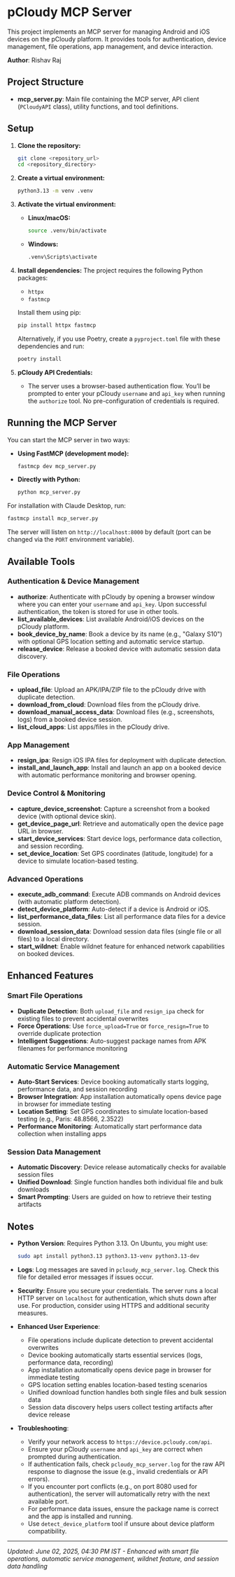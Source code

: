 # pCloudy MCP Server

This project implements an MCP server for managing Android and iOS devices on the pCloudy platform. It provides tools for authentication, device management, file operations, app management, and device interaction.

**Author**: Rishav Raj

## Project Structure

- **mcp_server.py**: Main file containing the MCP server, API client (`PCloudyAPI` class), utility functions, and tool definitions.

## Setup

1. **Clone the repository:**

   ```bash
   git clone <repository_url>
   cd <repository_directory>
   ```

2. **Create a virtual environment:**

   ```bash
   python3.13 -m venv .venv
   ```

3. **Activate the virtual environment:**
   - **Linux/macOS:**

     ```bash
     source .venv/bin/activate
     ```

   - **Windows:**

     ```bash
     .venv\Scripts\activate
     ```

4. **Install dependencies:**
   The project requires the following Python packages:
   - `httpx`
   - `fastmcp`

   Install them using pip:

   ```bash
   pip install httpx fastmcp
   ```

   Alternatively, if you use Poetry, create a `pyproject.toml` file with these dependencies and run:

   ```bash
   poetry install
   ```

5. **pCloudy API Credentials:**
   - The server uses a browser-based authentication flow. You’ll be prompted to enter your pCloudy `username` and `api_key` when running the `authorize` tool. No pre-configuration of credentials is required.

## Running the MCP Server

You can start the MCP server in two ways:

- **Using FastMCP (development mode):**

  ```bash
  fastmcp dev mcp_server.py
  ```

- **Directly with Python:**

  ```bash  
  python mcp_server.py
  ```

For installation with Claude Desktop, run:

```bash
fastmcp install mcp_server.py
```

The server will listen on `http://localhost:8000` by default (port can be changed via the `PORT` environment variable).

## Available Tools

### Authentication & Device Management

- **authorize**: Authenticate with pCloudy by opening a browser window where you can enter your `username` and `api_key`. Upon successful authentication, the token is stored for use in other tools.
- **list_available_devices**: List available Android/iOS devices on the pCloudy platform.
- **book_device_by_name**: Book a device by its name (e.g., "Galaxy S10") with optional GPS location setting and automatic service startup.
- **release_device**: Release a booked device with automatic session data discovery.

### File Operations  

- **upload_file**: Upload an APK/IPA/ZIP file to the pCloudy drive with duplicate detection.
- **download_from_cloud**: Download files from the pCloudy drive.
- **download_manual_access_data**: Download files (e.g., screenshots, logs) from a booked device session.
- **list_cloud_apps**: List apps/files in the pCloudy drive.

### App Management

- **resign_ipa**: Resign iOS IPA files for deployment with duplicate detection.
- **install_and_launch_app**: Install and launch an app on a booked device with automatic performance monitoring and browser opening.

### Device Control & Monitoring

- **capture_device_screenshot**: Capture a screenshot from a booked device (with optional device skin).
- **get_device_page_url**: Retrieve and automatically open the device page URL in browser.
- **start_device_services**: Start device logs, performance data collection, and session recording.
- **set_device_location**: Set GPS coordinates (latitude, longitude) for a device to simulate location-based testing.

### Advanced Operations

- **execute_adb_command**: Execute ADB commands on Android devices (with automatic platform detection).
- **detect_device_platform**: Auto-detect if a device is Android or iOS.
- **list_performance_data_files**: List all performance data files for a device session.
- **download_session_data**: Download session data files (single file or all files) to a local directory.
- **start_wildnet**: Enable wildnet feature for enhanced network capabilities on booked devices.

## Enhanced Features

### Smart File Operations

- **Duplicate Detection**: Both `upload_file` and `resign_ipa` check for existing files to prevent accidental overwrites
- **Force Operations**: Use `force_upload=True` or `force_resign=True` to override duplicate protection
- **Intelligent Suggestions**: Auto-suggest package names from APK filenames for performance monitoring

### Automatic Service Management

- **Auto-Start Services**: Device booking automatically starts logging, performance data, and session recording
- **Browser Integration**: App installation automatically opens device page in browser for immediate testing
- **Location Setting**: Set GPS coordinates to simulate location-based testing (e.g., Paris: 48.8566, 2.3522)
- **Performance Monitoring**: Automatically start performance data collection when installing apps

### Session Data Management

- **Automatic Discovery**: Device release automatically checks for available session files
- **Unified Download**: Single function handles both individual file and bulk downloads
- **Smart Prompting**: Users are guided on how to retrieve their testing artifacts

## Notes

- **Python Version**: Requires Python 3.13.
  On Ubuntu, you might use:

  ```bash
  sudo apt install python3.13 python3.13-venv python3.13-dev
  ```

- **Logs**: Log messages are saved in `pcloudy_mcp_server.log`. Check this file for detailed error messages if issues occur.

- **Security**: Ensure you secure your credentials. The server runs a local HTTP server on `localhost` for authentication, which shuts down after use. For production, consider using HTTPS and additional security measures.

- **Enhanced User Experience**:
  - File operations include duplicate detection to prevent accidental overwrites
  - Device booking automatically starts essential services (logs, performance data, recording)
  - App installation automatically opens device page in browser for immediate testing
  - GPS location setting enables location-based testing scenarios
  - Unified download function handles both single files and bulk session data
  - Session data discovery helps users collect testing artifacts after device release

- **Troubleshooting**:
  - Verify your network access to `https://device.pcloudy.com/api`.
  - Ensure your pCloudy `username` and `api_key` are correct when prompted during authentication.
  - If authentication fails, check `pcloudy_mcp_server.log` for the raw API response to diagnose the issue (e.g., invalid credentials or API errors).
  - If you encounter port conflicts (e.g., on port 8080 used for authentication), the server will automatically retry with the next available port.
  - For performance data issues, ensure the package name is correct and the app is installed and running.
  - Use `detect_device_platform` tool if unsure about device platform compatibility.

---

*Updated: June 02, 2025, 04:30 PM IST - Enhanced with smart file operations, automatic service management, wildnet feature, and session data handling*

